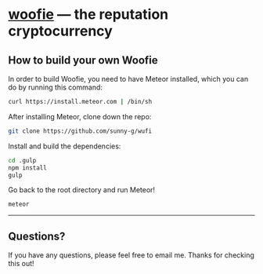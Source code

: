[woofie]() — the reputation cryptocurrency
==================================================
<!--
Contribution Guides
--------------------------------------

In the spirit of open source software development, jQuery always encourages community code contribution. To help you get started and before you jump into writing code, be sure to read these important contribution guidelines thoroughly:

1. [Getting Involved](http://contribute.jquery.org/)
2. [Core Style Guide](http://contribute.jquery.org/style-guide/js/)
3. [Writing Code for jQuery Foundation Projects](http://contribute.jquery.org/code/)


Environments in which to use jQuery
--------------------------------------

- [Browser support](http://jquery.com/browser-support/) differs between the master branch and the compat branch. Specifically, the master branch does not support legacy browsers such as IE8. The jQuery team continues to provide support for legacy browsers on the compat branch. Use the latest compat release if support for those browsers is required. See [browser support](http://jquery.com/browser-support/) for more info.
- To use jQuery in Node, browser extensions, and other non-browser environments, use only master branch releases given the name "jquery" rather than "jquery-compat". The compat branch does not support these environments.
-->

How to build your own Woofie
--------------------------------------

In order to build Woofie, you need to have Meteor installed, which you can do by running this command: 
```bash
curl https://install.meteor.com | /bin/sh
```

After installing Meteor, clone down the repo:
```bash
git clone https://github.com/sunny-g/wufi
```

Install and build the dependencies:
```bash
cd .gulp
npm install
gulp
```

Go back to the root directory and run Meteor!
```bash
meteor
```

----------------------------

Questions?
----------

If you have any questions, please feel free to email me. Thanks for checking this out!
